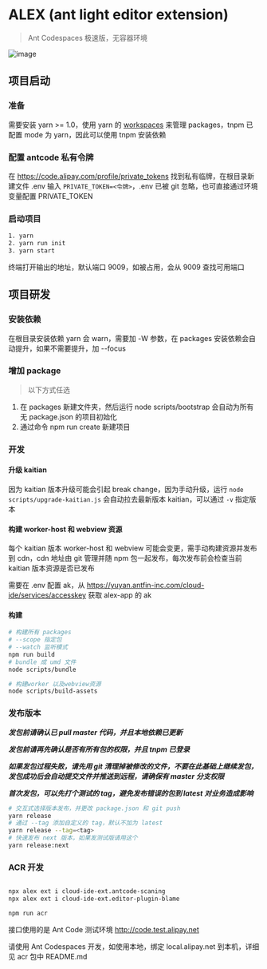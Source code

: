 # ALEX (ant light editor extension)
> Ant Codespaces 极速版，无容器环境

![image](https://gw.alipayobjects.com/zos/bmw-prod/8dc21336-0a59-48bf-9cab-f6bb4b5c9f30.svg)

## 项目启动
### 准备
需要安装 yarn >= 1.0，使用 yarn 的 [workspaces](https://classic.yarnpkg.com/en/docs/workspaces/) 来管理 packages，tnpm 已配置 mode 为 yarn，因此可以使用 tnpm 安装依赖

### 配置 antcode 私有令牌
在 https://code.alipay.com/profile/private_tokens 找到私有临牌，在根目录新建文件 .env
输入 `PRIVATE_TOKEN=<令牌>`，.env 已被 git 忽略，也可直接通过环境变量配置 PRIVATE_TOKEN

### 启动项目
```bash
1. yarn
2. yarn run init
3. yarn start
```
终端打开输出的地址，默认端口 9009，如被占用，会从 9009 查找可用端口


## 项目研发
### 安装依赖
在根目录安装依赖 yarn 会 warn，需要加 -W 参数，在 packages 安装依赖会自动提升，如果不需要提升，加 --focus

### 增加 package
> 以下方式任选
1. 在 packages 新建文件夹，然后运行 node scripts/bootstrap 会自动为所有无 package.json 的项目初始化
2. 通过命令 npm run create <package> 新建项目

### 开发
#### 升级 kaitian
因为 kaitian 版本升级可能会引起 break change，因为手动升级，运行 `node scripts/upgrade-kaitian.js` 会自动拉去最新版本 kaitian，可以通过 `-v` 指定版本
#### 构建 worker-host 和 webview 资源
每个 kaitian 版本 worker-host 和 webview 可能会变更，需手动构建资源并发布到 cdn，cdn 地址由 git 管理并随 npm 包一起发布，每次发布前会检查当前 kaitian 版本资源是否已发布

需要在 .env 配置 ak，从 https://yuyan.antfin-inc.com/cloud-ide/services/accesskey 获取 alex-app 的 ak
#### 构建
```bash
# 构建所有 packages
# --scope 指定包
# --watch 监听模式
npm run build
# bundle 成 umd 文件
node scripts/bundle

# 构建worker 以及webview资源
node scripts/build-assets
```

### 发布版本

***发包前请确认已 pull master 代码，并且本地依赖已更新***

***发包前请再先确认是否有所有包的权限，并且 tnpm 已登录***

***如果发包过程失败，请先用 git 清理掉被修改的文件，不要在此基础上继续发包，发包成功后会自动提交文件并推送到远程，请确保有 master 分支权限***

***首次发包，可以先打个测试的 tag，避免发布错误的包到 latest 对业务造成影响***

```bash
# 交互式选择版本发布，并更改 package.json 和 git push
yarn release
# 通过 --tag 添加自定义的 tag，默认不加为 latest
yarn release --tag=<tag>
# 快速发布 next 版本，如果发测试版请用这个
yarn release:next
```

### ACR 开发
```bash

npx alex ext i cloud-ide-ext.antcode-scaning
npx alex ext i cloud-ide-ext.editor-plugin-blame

npm run acr
```
接口使用的是 Ant Code 测试环境 http://code.test.alipay.net

请使用 Ant Codespaces 开发，如使用本地，绑定 local.alipay.net 到本机，详细见 acr 包中 README.md

